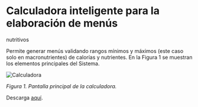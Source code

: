 # Calculadora inteligente para la elaboración de menús
nutritivos

Permite generar menús validando rangos mínimos y máximos (este caso solo en macronutrientes) de calorías y nutrientes.
En la Figura 1 se muestran los elementos principales del Sistema.

![Calculadora](https://github.com/chavezbosquez/merginator/blob/master/principal.png)

_Figura 1. Pantalla principal de la calculadora._

Descarga [aquí](https://github.com/chavezbosquez/merginator/blob/master/CalculadoraMenus.zip).
